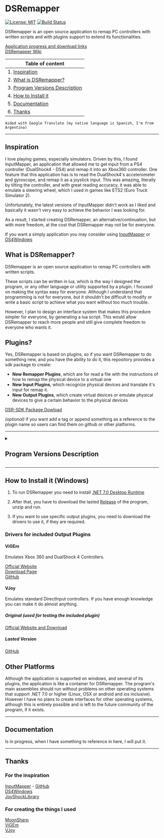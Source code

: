 # DSRemapper


[![License: MIT](https://img.shields.io/badge/License-MIT-green)](LICENSE)
[![Build Status](https://img.shields.io/badge/Build-Pre--Alpha-red?color=FF4000)](https://github.com/Oscar-Wohlfarhrt/DSRemapper/releases/latest)

<!--
![Build Status](https://img.shields.io/badge/Build-Pre--Alpha-red?color=FF4000)
![Build Status](https://img.shields.io/badge/Build-Alpha-orange)
![Build Status](https://img.shields.io/badge/Build-Beta-yellow)
![Build Status](https://img.shields.io/badge/Build-Release-darkgreen?color=00A000)
-->

DSRemapper is an open source application to remap PC controllers with written scripts and with plugins support to extend its functionalities.

[Application progress and download links](AppProgress.md) <br>
[DSRemapper Wiki](https://github.com/Oscar-Wohlfarhrt/DSRemapper/wiki)

|Table of content|
|----------------|
|1. [Inspiration](#inspiration)|
|2. [What is DSRemapper?](#what-is-dsremapper)|
|3. [Program Versions Description](#program-versions-description)|
|4. [How to Install it](#how-to-install-it-windows)|
|5. [Documentation](#documentation)|
|6. [Thanks](#thanks)|

`Aided with Google Translate (my native language is Spanish, I'm from Argentina)`

---

## Inspiration
I love playing games, especially simulators. Driven by this, I found InputMapper, an application that allowed me to get input from a PS4 controller (DualShock4 - DS4) and remap it into an Xbox360 controller. One feature that this application has is to read the DualShock4's accelerometer and gyroscope, and remap it as a joystick input. This was amazing, literally by tilting the controller, and with great reading accuracy, it was able to emulate a steering wheel, which I used in games like ETS2 (Euro Truck Simulator 2).

Unfortunately, the latest versions of InputMapper didn't work as I liked and basically it wasn't very easy to achieve the behavior I was looking for.

As a result, I started creating DSRemapper, an alternative/continuation, but with more freedom, at the cost that DSRemapper may not be for everyone.

If you want a simply application you may consider using [InputMapper](https://beta.inputmapper.com) or [DS4Windows](https://ds4-windows.com)

## What is DSRemapper?

DSRemapper is an open source application to remap PC controllers with written scripts.

These scripts can be written in lua, which is the way I designed the program, or any other language or utility supported by a plugin. I focused on making the syntax easy for everyone. Although I understand that programming is not for everyone, but it shouldn't be difficult to modify or write a basic script to achieve what you want without too much trouble.

However, I plan to design an interface system that makes this procedure simpler for everyone, by generating a lua script. This would allow DSRemapper to reach more people and still give complete freedom to everyone who wants it.

## Plugins?

Yes, DSRemapper is based on plugins, so if you want DSRemapper to do something new, and you have the ability to do it, this repository provides a sdk package to create:

- **New Remapper Plugins**, which are for read a file with the instructions of how to remap the physical device to a virtual one
- **New Input Plugins**, which recognize physical devices and translate it's input for remap it.
- **New Output Plugins**, which create virtual devices or emulate physical devices to give a certain behavior to the physical devices

[DSR-SDK Package Dowload]()

*(optional)* if you want add a tag or append something as a reference to the plugin name so users can find them on github or other platforms.

---

<details><summary><h2>Program Versions Description</h2></summary>
<p>

It may be very obvious how the different versions work, but I wanted to give more details about what can happen in each version.

### Pre-Alpha `[Current]`

The program can suffer major changes from one version to another and be unstable.
Some changes can be:

#### For users

- The lua remapper syntax for controller remap can change
- Interface can be reworked (Again, there are three going)

#### For developers

- Renaming of classes, structs, enums, etc. of the Core Assembly for plugins

### Alpha

Still unstable, but there will be no more changes that modify the behavior of the program. Could happen that the lua remapper syntax changes slightly.

### Beta

Stable but still not finished.

### Release

Full released app.

</p>
</details>

---

## How to Install it (Windows)
1. To run DSRemapper you need to install [.NET 7.0 Desktop Runtime](https://dotnet.microsoft.com/en-us/download/dotnet/7.0)

2. After that, you have to download the lasted [Release](https://github.com/Oscar-Wohlfarhrt/DSRemapper/releases/latest) of the program, unzip and run.

3. If you want to use specific output plugins, you need to download the drivers to use it, if they are required.

### Drivers for included Output Plugins

#### ViGEm

Emulates Xbox 360 and DualShock 4 Controllers.

[Official Website](https://vigem.org) <br>
[Download Page](https://vigem.org/Downloads/) <br>
[GitHub](https://github.com/ViGEm/ViGEm.github.io)

#### VJoy

Emulates standard DirectInput controllers. If you have enough knowledge you can make it do almost anything.

##### Original (used for testing the included plugin)
[Official Website and Download](https://sourceforge.net/projects/vjoystick/)

##### Lasted Version
[GitHub](https://github.com/jshafer817/vJoy)

## Other Platforms

Although the application is supported on windows, and several of its plugins, the application is like a container for DSRemapper.
The program's main assemblies should run without problems on other operating systems that support .NET 7.0 or higher (Linux, OSX or android and ios inclusive). However I have no plans to create interfaces for other operating systems, although this is entirely possible and is left to the future community of the program, if it exists.

---

## Documentation
Is in progress, when I have something to reference in here, I will put it.

---

## Thanks
### For the inspiration

[InputMapper](https://beta.inputmapper.com) - [GitHub](https://github.com/InputMapper) <br>
[DS4Windows](https://ds4-windows.com) <br>
[JoyShockLibrary](https://github.com/JibbSmart/JoyShockLibrary)

### For creating the things I used

[MoonSharp](https://www.moonsharp.org) <br>
[ViGEm](https://vigem.org) <br>
[VJoy](https://sourceforge.net/projects/vjoystick/)
